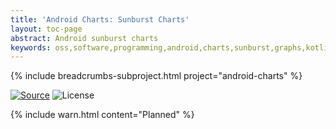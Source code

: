 ```yaml
---
title: 'Android Charts: Sunburst Charts'
layout: toc-page
abstract: Android sunburst charts
keywords: oss,software,programming,android,charts,sunburst,graphs,kotlin
---
```


{% include breadcrumbs-subproject.html project="android-charts" %}

[![Source](https://img.shields.io/badge/source-GitHub-blue.svg)](https://github.com/sczerwinski/android-charts)
![License](https://img.shields.io/github/license/sczerwinski/android-charts.svg)

{% include warn.html content="Planned" %}
